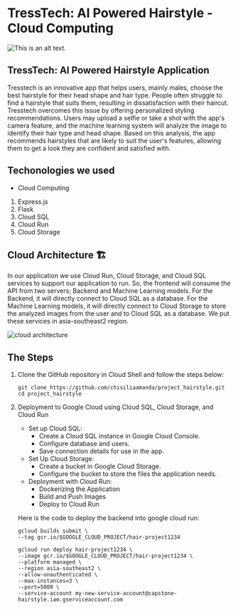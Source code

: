 # TressTech: AI Powered Hairstyle - Cloud Computing

![This is an alt text.](https://i.pinimg.com/736x/64/b7/f4/64b7f49f3b0dc1c3fe84927a82a9bf65.jpg "This is a sample image.")

## TressTech: AI Powered Hairstyle Application
Tresstech is an innovative app that helps users, mainly males, choose the best hairstyle for their head shape and hair type. 
People often struggle to find a hairstyle that suits them, resulting in dissatisfaction with their haircut. Tresstech overcomes 
this issue by offering personalized styling recommendations. Users may upload a selfie or take a shot with the app's camera 
feature, and the machine learning system will analyze the image to identify their hair type and head shape. Based on this 
analysis, the app recommends hairstyles that are likely to suit the user's features, allowing them to get a look they are 
confident and satisfied with.

## Techonologies we used
* Cloud Computing
1. Express.js
2. Flask
3. Cloud SQL
4. Cloud Run
5. Cloud Storage

## Cloud Architecture 🏗️
In our application we use Cloud Run, Cloud Storage, and Cloud SQL services to support our application to run. So, the frontend will consume the API from two servers; Backend and Machine Learning models. For the Backend, it will directly connect to Cloud SQL as a database. For the Machine Learning models, it will directly connect to Cloud Storage to store the analyzed images from the user and to Cloud SQL as a database. We put these services in asia-southeast2 region.

![cloud architecture](https://github.com/chisiliaamanda/project_hairstyle/assets/133761119/944add2c-b7e3-4074-a873-386bed52ea77)

## The Steps 
1. Clone the GitHub repository in Cloud Shell and follow the steps below:
   ```
   git clone https://github.com/chisiliaamanda/project_hairstyle.git
   cd project_hairstyle
   ```
3. Deployment to Google Cloud using Cloud SQL, Cloud Storage, and Cloud Run
   - Set up Cloud SQL:
     * Create a Cloud SQL instance in Google Cloud Console.
     * Configure database and users.
     * Save connection details for use in the app.
   - Set Up Cloud Storage:
     * Create a bucket in Google Cloud Storage.
     * Configure the bucket to store the files the application needs.
   - Deployment with Cloud Run:
     * Dockerizing the Application
     * Build and Push Images
     * Deploy to Cloud Run
       
   Here is the code to deploy the backend into google cloud run:
   ```
   gcloud builds submit \
   --tag gcr.io/$GOOGLE_CLOUD_PROJECT/hair-project1234
   ```
   ```
   gcloud run deploy hair-project1234 \
   --image gcr.io/$GOOGLE_CLOUD_PROJECT/hair-project1234 \
   --platform managed \
   --region asia-southeast2 \
   --allow-unauthenticated \
   --max-instances=3 \
   --port=5000 \
   --service-account my-new-service-account@capstone-hairstyle.iam.gserviceaccount.com
   ```
